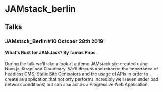 # JAMstack_berlin

## Talks

### JAMstack_Berlin #10 October 28th 2019
#### What’s Nuxt for JAMstack? By Tamas Piros
During the talk we’ll take a look at a demo JAMstack site created using Nuxt.js, Strapi and Cloudinary. We’ll discuss and reiterate the importance of headless CMS, Static Site Generators and the usage of APIs in order to create an application that not only performs incredibly well (even under bad network conditions) but can also act as a Progressive Web Application.

